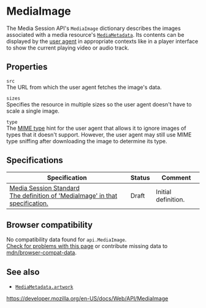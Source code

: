 MediaImage
==========

The Media Session API's `MediaImage` dictionary describes the images associated with a media resource's [`MediaMetadata`](mediametadata). Its contents can be displayed by the [user agent](https://developer.mozilla.org/en-US/docs/Glossary/User_agent) in appropriate contexts like in a player interface to show the current playing video or audio track.

Properties
----------

<span class="page-not-created">`src`</span>  
The URL from which the user agent fetches the image's data.

<span class="page-not-created">`sizes`</span>  
Specifies the resource in multiple sizes so the user agent doesn't have to scale a single image.

<span class="page-not-created">`type`</span>  
The [MIME type](https://developer.mozilla.org/en-US/docs/Glossary/MIME_type) hint for the user agent that allows it to ignore images of types that it doesn't support. However, the user agent may still use MIME type sniffing after downloading the image to determine its type.

Specifications
--------------

<table><thead><tr class="header"><th>Specification</th><th>Status</th><th>Comment</th></tr></thead><tbody><tr class="odd"><td><a href="https://w3c.github.io/mediasession/#dictdef-mediaimage">Media Session Standard<br />
<span class="small">The definition of 'MediaImage' in that specification.</span></a></td><td><span class="spec-draft">Draft</span></td><td>Initial definition.</td></tr></tbody></table>

Browser compatibility
---------------------

No compatibility data found for `api.MediaImage`.  
[Check for problems with this page](#on-github) or contribute missing data to [mdn/browser-compat-data](https://github.com/mdn/browser-compat-data).

See also
--------

-   [`MediaMetadata.artwork`](mediametadata/artwork)

<a href="https://developer.mozilla.org/en-US/docs/Web/API/MediaImage" class="_attribution-link">https://developer.mozilla.org/en-US/docs/Web/API/MediaImage</a>
